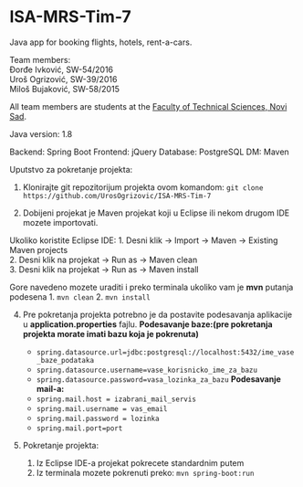 # ISA-MRS-Tim-7  

Java app for booking flights, hotels, rent-a-cars.  

Team members:  
Đorđe Ivković, SW-54/2016  
Uroš Ogrizović, SW-39/2016  
Miloš Bujaković, SW-58/2015  

All team members are students at the [Faculty of Technical Sciences, Novi Sad](http://www.ftn.uns.ac.rs/n1386094394/faculty-of-technical-sciences).

Java version: 1.8  

Backend: Spring Boot 
Frontend: jQuery 
Database: PostgreSQL
DM: Maven 

Uputstvo za pokretanje projekta:

1. Klonirajte git repozitorijum projekta ovom komandom:
`git clone https://github.com/UrosOgrizovic/ISA-MRS-Tim-7`

3. Dobijeni projekat je Maven projekat koji u Eclipse ili nekom drugom IDE mozete importovati.

  Ukoliko koristite Eclipse IDE:
      1. Desni klik -> Import -> Maven -> Existing Maven projects  
      2. Desni klik na projekat -> Run as -> Maven clean  
      3. Desni klik na projekat -> Run as -> Maven install  
  
  Gore navedeno mozete uraditi i preko terminala ukoliko vam je **mvn** putanja podesena
      1. `mvn clean`
      2. `mvn install`

4. Pre pokretanja projekta potrebno je da postavite podesavanja aplikacije u **application.properties** fajlu.
   **Podesavanje baze:(pre pokretanja projekta morate imati bazu koja je pokrenuta)**
   - `spring.datasource.url=jdbc:postgresql://localhost:5432/ime_vase_baze_podataka`
   - `spring.datasource.username=vase_korisnicko_ime_za_bazu`
   - `spring.datasource.password=vasa_lozinka_za_bazu`
   **Podesavanje mail-a:**
   - `spring.mail.host = izabrani_mail_servis`
   - `spring.mail.username = vas_email`	
   - `spring.mail.password = lozinka`
   - `spring.mail.port=port`

5. Pokretanje projekta:
    1.  Iz Eclipse IDE-a projekat pokrecete standardnim putem
    2.  Iz terminala mozete pokrenuti preko: `mvn spring-boot:run`
  

